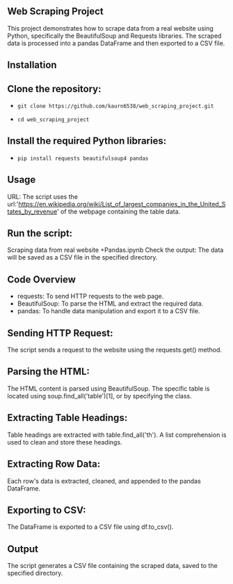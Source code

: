 ## Web Scraping Project
This project demonstrates how to scrape data from a real website using Python, specifically the BeautifulSoup and Requests libraries. The scraped data is processed into a pandas DataFrame and then exported to a CSV file.

## Installation

## Clone the repository:

*     git clone https://github.com/kaurn6538/web_scraping_project.git
*     cd web_scraping_project

## Install the required Python libraries:

*     pip install requests beautifulsoup4 pandas

## Usage
 URL: The script uses the url:'https://en.wikipedia.org/wiki/List_of_largest_companies_in_the_United_States_by_revenue' of the webpage containing the table data.

## Run the script:
Scraping data from real website +Pandas.ipynb
Check the output: The data will be saved as a CSV file in the specified directory.

## Code Overview
*    requests: To send HTTP requests to the web page.
*    BeautifulSoup: To parse the HTML and extract the required data.
*    pandas: To handle data manipulation and export it to a CSV file.

## Sending HTTP Request:
The script sends a request to the website using the requests.get() method.

## Parsing the HTML:
The HTML content is parsed using BeautifulSoup.
The specific table is located using soup.find_all('table')[1], or by specifying the class.

## Extracting Table Headings:
Table headings are extracted with table.find_all('th').
A list comprehension is used to clean and store these headings.

## Extracting Row Data:
Each row's data is extracted, cleaned, and appended to the pandas DataFrame.

## Exporting to CSV:
The DataFrame is exported to a CSV file using df.to_csv().

## Output
The script generates a CSV file containing the scraped data, saved to the specified directory.

